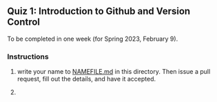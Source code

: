 ## Quiz 1: Introduction to Github and Version Control
To be completed in one week (for Spring 2023, February 9). 


### Instructions

1) write your name to [NAMEFILE.md](https://github.com/OREL-group/Project-Management/blob/main/Quiz%201/NAMEFILE.md) in this directory. Then issue a pull request, fill out the details, and have it accepted.

2) 
